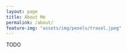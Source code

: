 ```yaml
---
layout: page
title: About Me
permalink: /about/
feature-img: "assets/img/pexels/travel.jpeg"
---
```

TODO